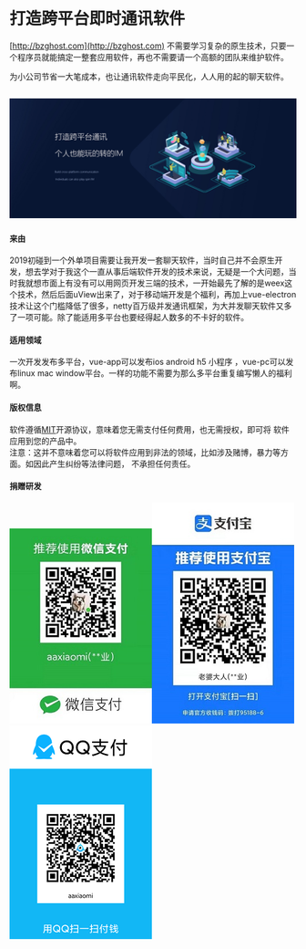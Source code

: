 # 打造跨平台即时通讯软件


[http://bzghost.com](http://bzghost.com)
不需要学习复杂的原生技术，只要一个程序员就能搞定一整套应用软件，再也不需要请一个高额的团队来维护软件。

为小公司节省一大笔成本，也让通讯软件走向平民化，人人用的起的聊天软件。

## ![](/assets/home.jpg)

#### 来由

2019初碰到一个外单项目需要让我开发一套聊天软件，当时自己并不会原生开发，想去学对于我这个一直从事后端软件开发的技术来说，无疑是一个大问题，当时我就想市面上有没有可以用网页开发三端的技术，一开始最先了解的是weex这个技术，然后后面uView出来了，对于移动端开发是个福利，再加上vue-electron技术让这个门槛降低了很多，netty百万级并发通讯框架，为大并发聊天软件又多了一项可能。除了能适用多平台也要经得起人数多的不卡好的软件。

#### 适用领域

一次开发发布多平台，vue-app可以发布ios android h5 小程序    ，vue-pc可以发布linux mac window平台。一样的功能不需要为那么多平台重复编写懒人的福利啊。

#### 版权信息

软件遵循[MIT](https://baike.baidu.com/item/MIT/10772952)开源协议，意味着您无需支付任何费用，也无需授权，即可将 软件应用到您的产品中。  
 注意：这并不意味着您可以将软件应用到非法的领域，比如涉及赌博，暴力等方面。如因此产生纠纷等法律问题， 不承担任何责任。

#### 捐赠研发

![](/assets/微信图片_20210530130450.jpg)![](/assets/微信图片_20210530130459.jpg)![](/assets/微信图片_20210629151220.png)


